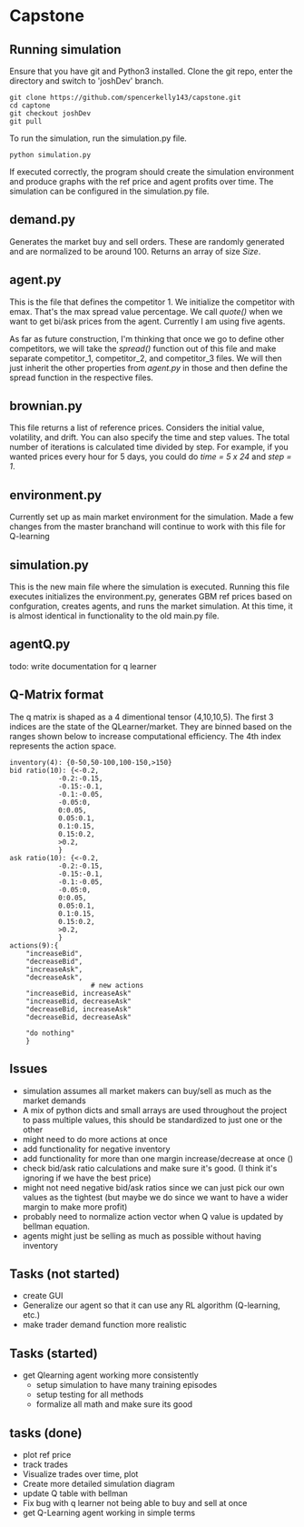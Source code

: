# Capstone

## Running simulation
Ensure that you have git and Python3 installed. Clone the git repo, enter the directory and switch to 'joshDev' branch.
    
    git clone https://github.com/spencerkelly143/capstone.git
    cd captone 
    git checkout joshDev
    git pull

To run the simulation, run the simulation.py file.

    python simulation.py

If executed correctly, the program should create the simulation environment and produce graphs with the ref price and agent profits over time. The simulation can be configured in the simulation.py file.

## demand.py
Generates the market buy and sell orders. These are randomly generated and are normalized to be around
100. Returns an array of size *Size*.

## agent.py
This is the file that defines the competitor 1. We initialize the competitor with emax. That's the
max spread value percentage. We call *quote()* when we want to get bi/ask prices from the agent.
Currently I am using five agents.

As far as future construction, I'm thinking that once we go to define other
competitors, we will take the *spread()* function out of this file and make separate competitor_1,
competitor_2, and competitor_3 files. We will then just inherit the other properties from *agent.py*
in those and then define the spread function in the respective files.

## brownian.py
This file returns a list of reference prices. Considers the initial value, volatility,
and drift. You can also specify the time and step values. The total number of iterations
is calculated time divided by step. For example, if you wanted prices every hour for 5 days,
you could do *time = 5 x 24* and *step = 1*.

## environment.py
Currently set up as main market environment for the simulation. Made a few changes from the master branchand will continue to work with this file for Q-learning


## simulation.py
This is the new main file where the simulation is executed. Running this file executes initializes the environment.py, generates GBM ref prices based on confguration, creates agents, and runs the market simulation. At this time, it is almost identical in functionality to the old main.py file.


## agentQ.py
todo: write documentation for q learner


## Q-Matrix format
The q matrix is shaped as a 4 dimentional tensor (4,10,10,5). The first 3 indices are the state of the QLearner/market. They are binned based on the ranges shown below to increase computational efficiency. The 4th index represents the action space. 

    inventory(4): {0-50,50-100,100-150,>150}
    bid ratio(10): {<-0.2, 
                -0.2:-0.15, 
                -0.15:-0.1,
                -0.1:-0.05,
                -0.05:0,
                0:0.05,
                0.05:0.1,
                0.1:0.15,
                0.15:0.2,
                >0.2,
                }
    ask ratio(10): {<-0.2, 
                -0.2:-0.15, 
                -0.15:-0.1,
                -0.1:-0.05,
                -0.05:0,
                0:0.05,
                0.05:0.1,
                0.1:0.15,
                0.15:0.2,
                >0.2,
                }
    actions(9):{
        "increaseBid",
        "decreaseBid", 
        "increaseAsk", 
        "decreaseAsk",
                        # new actions
        "increaseBid, increaseAsk"
        "increaseBid, decreaseAsk"
        "decreaseBid, increaseAsk"
        "decreaseBid, decreaseAsk"

        "do nothing"
        }

## Issues
* simulation assumes all market makers can buy/sell as much as the market demands
* A mix of python dicts and small arrays are used throughout the project to pass multiple values, this should be standardized to just one or the other
* might need to do more actions at once
* add functionality for negative inventory
* add functionality for more than one margin increase/decrease at once ()
* check bid/ask ratio calculations and make sure it's good. (I think it's ignoring if we have the best price)
* might not need negative bid/ask ratios since we can just pick our own values as the tightest (but maybe we do since we want to have a wider margin to make more profit)
* probably need to normalize action vector when Q value is updated by bellman equation. 
* agents might just be selling as much as possible without having inventory 


## Tasks (not started)
* create GUI
* Generalize our agent so that it can use any RL algorithm (Q-learning, etc.)
* make trader demand function more realistic 

## Tasks (started)

* get Qlearning agent working more consistently
    * setup simulation to have many training episodes
    * setup testing for all methods
    * formalize all math and make sure its good


## tasks (done)
* plot ref price
* track trades
* Visualize trades over time, plot 
* Create more detailed simulation diagram
* update Q table with bellman
* Fix bug with q learner not being able to buy and sell at once
* get Q-Learning agent working in simple terms

